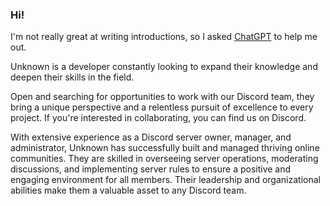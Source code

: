 ### Hi!

I'm not really great at writing introductions, so I asked [ChatGPT](https://openai.com/blog/chatgpt/) to help me out.

Unknown is a developer constantly looking to expand their knowledge and deepen their skills in the field. 

Open and searching for opportunities to work with our Discord team, they bring a unique perspective and a relentless pursuit of excellence to every project. If you're interested in collaborating, you can find us on Discord.

With extensive experience as a Discord server owner, manager, and administrator, Unknown has successfully built and managed thriving online communities. They are skilled in overseeing server operations, moderating discussions, and implementing server rules to ensure a positive and engaging environment for all members. Their leadership and organizational abilities make them a valuable asset to any Discord team.

